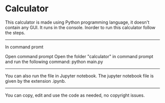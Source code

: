 # Calculator
This calculator is made using Python programming language, it doesn't contain any GUI. It runs in the console.
Inorder to run this calculator follow the steps.
______________________________________________________________________________________________________________

In command promt

Open command prompt
Open the folder "calculator" in command prompt and run the following command:
python main.py

______________________________________________________________________________________________________________


You can also run the file in Jupyter notebook.
The jupyter notebook file is given by the extension .ipynb.
______________________________________________________________________________________________________________

You can copy, edit and use the code as needed, no copyright issues.
